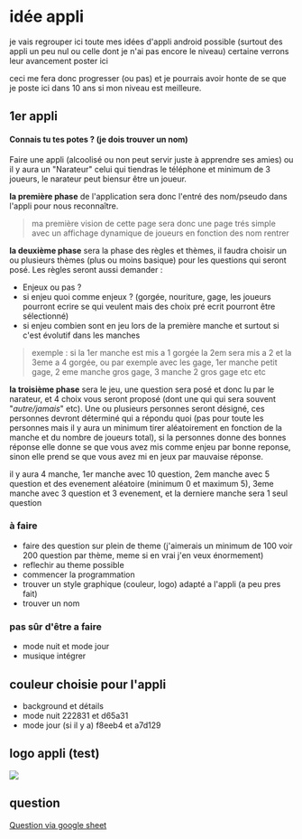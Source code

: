 # idée appli

je vais regrouper ici toute mes idées d'appli android possible (surtout des appli un peu nul ou celle dont je n'ai pas encore le niveau) certaine verrons leur avancement poster ici

ceci me fera donc progresser (ou pas) et je pourrais avoir honte de se que je poste ici dans 10 ans si mon niveau est meilleure.

## 1er appli

#### Connais tu tes potes ? (je dois trouver un nom)

  Faire une appli (alcoolisé ou non peut servir juste à apprendre ses amies) ou il y aura un "Narateur" celui qui tiendras le téléphone et minimum de 3 joueurs, le narateur peut biensur être un joueur. 

__la première phase__ de l'application sera donc l'entré des nom/pseudo dans l'appli pour nous reconnaître.
> ma première vision de cette page sera donc une page trés simple avec un affichage dynamique de joueurs en fonction des nom rentrer

__la deuxième phase__ sera la phase des règles et thèmes, il faudra choisir un ou plusieurs thèmes (plus ou moins basique) pour les questions qui seront posé. Les règles seront aussi demander :
* Enjeux ou pas ? 
* si enjeu quoi comme enjeux ? (gorgée, nouriture, gage, les joueurs pourront ecrire se qui veulent mais des choix pré ecrit pourront être sélectionné)
* si enjeu combien sont en jeu lors de la première manche et surtout si c'est évolutif dans les manches
> exemple : si la 1er manche est mis a 1 gorgée la 2em sera mis a 2 et la 3eme a 4 gorgée, ou par exemple avec les gage, 1er manche petit gage, 2 eme manche gros gage, 3 manche 2 gros gage etc etc

__la troisième phase__ sera le jeu, une question sera posé et donc lu par le narateur, et 4 choix vous seront proposé (dont une qui qui sera souvent "_autre/jamais_" etc). Une ou plusieurs personnes seront désigné, ces personnes devront déterminé qui a répondu quoi (pas pour toute les personnes mais il y aura un minimum tirer aléatoirement en fonction de la manche et du nombre de joueurs total), si la personnes donne des bonnes réponse elle donne se que vous avez mis comme enjeu par bonne reponse, sinon elle prend se que vous avez mi en jeux par mauvaise réponse. 

il y aura 4 manche, 1er manche avec 10 question, 2em manche avec 5 question et des evenement aléatoire (minimum 0 et maximum 5), 3eme manche avec 3 question et 3 evenement, et la derniere manche sera 1 seul question 


### à faire
* faire des question sur plein de theme (j'aimerais un minimum de 100 voir 200 question par thème, meme si en vrai j'en veux énormement)
* reflechir au theme possible
* commencer la programmation
* trouver un style graphique (couleur, logo) adapté a l'appli (a peu pres fait)
* trouver un nom

### pas sûr d'être a faire
* mode nuit et mode jour
* musique intégrer

## couleur choisie pour l'appli
* background et détails
* mode nuit 222831 et d65a31
* mode jour (si il y a) f8eeb4 et a7d129

## logo appli (test) 
![](https://zupimages.net/up/19/21/rrkb.png)

## question
[Question via google sheet](https://docs.google.com/spreadsheets/d/1JiY2rRoVkvFdhHibDjY5kiFqZIVbspE-DchUN0NkH5A/edit?usp=sharing)
